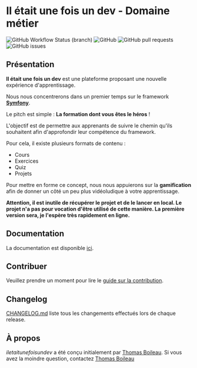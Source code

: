 # Il était une fois un dev - Domaine métier

![GitHub Workflow Status (branch)](https://img.shields.io/github/workflow/status/incentive-factory/domain/Continuous%20Integration/develop?style=for-the-badge)
![GitHub](https://img.shields.io/github/license/incentive-factory/domain?style=for-the-badge)
![GitHub pull requests](https://img.shields.io/github/issues-pr-raw/incentive-factory/domain?style=for-the-badge)
![GitHub issues](https://img.shields.io/github/issues-raw/incentive-factory/domain?style=for-the-badge)

## Présentation
**Il était une fois un dev** est une plateforme proposant une nouvelle expérience d'apprentissage.

Nous nous concentrerons dans un premier temps sur le framework [**Symfony**](https://symfony.com/).

Le pitch est simple : **La formation dont vous êtes le héros** !

L'objectif est de permettre aux apprenants de suivre le chemin qu'ils souhaitent afin d'approfondir leur compétence du framework.

Pour cela, il existe plusieurs formats de contenu :
- Cours
- Exercices
- Quiz
- Projets

Pour mettre en forme ce concept, nous nous appuierons sur la **gamification** afin de donner un côté un peu plus vidéoludique à votre apprentissage.

**Attention, il est inutile de récupérer le projet et de le lancer en local. Le projet n'a pas pour vocation d'être utilisé de cette manière. La première version sera, je l'espère très rapidement en ligne.**

## Documentation
La documentation est disponible [ici](https://incentive-factory.github.io/domain/).

## Contribuer
Veuillez prendre un moment pour lire le [guide sur la contribution](/CONTRIBUTING.md).

## Changelog
[CHANGELOG.md](/CHANGELOG.md) liste tous les changements effectués lors de chaque release.

## À propos
*iletaitunefoisundev* a été conçu initialement par [Thomas Boileau](https://github.com/TBoileau). Si vous avez la moindre question, contactez [Thomas Boileau](mailto:t-boileau@email.com?subject=[Github]%20iletaitunefoisundev)
